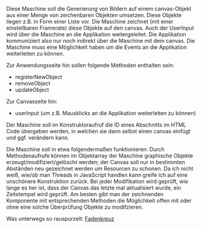 Diese Maschine soll die Generierung von Bildern auf einem canvas-Objekt aus einer Menge von zeichenbaren Objekten umsetzen. Diese Objekte liegen z.B. in Form einer Liste vor. Die Maschine zeichnet (mit einer einstellbaren Framerate) diese Objekte auf den canvas.
Auch der UserInput wird über die Maschine an die Applikation weitergeleitet. Die Applikation kommuniziert also nur noch indirekt über die Maschine mit dem canvas. Die Maschine muss eine Möglichkeit haben um die Events an die Applikation weiterleiten zu können.


Zur Anwendungsseite hin sollen folgende Methoden enthalten sein:
- registerNewObject
- removeObject
- updateObject

Zur Canvasseite hin:
- userInput (um z.B. Mausklicks an die Applikation weiterleiten zu können)

Der Maschine soll im Konstruktoraufruf die ID eines Abschnitts im HTML Code übergeben werden, in welchen sie dann selbst einen canvas einfügt und ggf. verändern kann.

Die Maschine soll in etwa folgendermaßen funktionieren: Durch Methodenaufrufe können im Objektarray der Maschine graphische Objekte erzeugt/modifiziert/gelöscht werden; der Canvas soll nur in bestimmten Abständen neu gezeichnet werden um Resourcen zu schonen. Da ich nicht weiß, wie/ob man Threads in JavaScript handlen kann greife ich auf eine unschönere Konstruktion zurück.
Bei jeder Modifikation wird geprüft, wie lange es her ist, dass der Canvas das letzte mal aktualisiert wurde, ein Zeitstempel wird geprüft. Am besten gibt man der zeichnenden Komponente mit entsprechenden Methoden die Möglichkeit offen mit oder ohne eine solche Überprüfung Objekte zu modifzieren.

Was unterwegs so rauspurzelt:
[Fadenkreuz](https://page.mi.fu-berlin.de/juliando/Maschine/Fadenkreuz/Fadenkreuz.htm)
